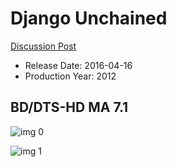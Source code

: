 # Django Unchained

[Discussion Post](https://www.avsforum.com/threads/bass-eq-for-filtered-movies.2995212/post-56806168)

* Release Date: 2016-04-16
* Production Year: 2012

## BD/DTS-HD MA 7.1

![img 0](http://imgur.com/hMyqbGH.jpg)

![img 1](http://imgur.com/YSXfyeY.png)

